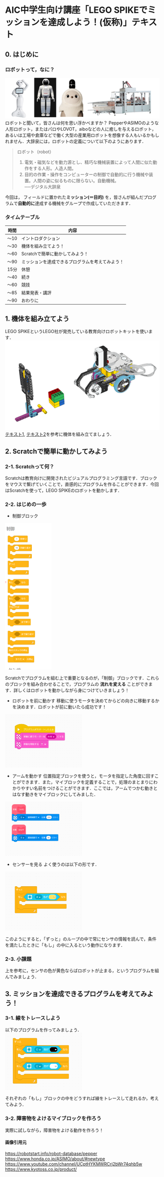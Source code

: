 # AIC中学生向け講座「LEGO SPIKEでミッションを達成しよう！(仮称)」テキスト

## 0. はじめに
### ロボットって，なに？
![img001](img/img001.png)
ロボットと聞いて，皆さんは何を思い浮かべますか？ PepperやASIMOのような人形ロボット，またはパロやLOVOT，aiboなどの人に癒しを与えるロボット，あるいは工場や倉庫などで働く大型の産業用ロボットを想像する人もいるかもしれません．大辞泉には，ロボットの定義について以下のようにあります．

> ロボット（robot）
> 1. 電気・磁気などを動力源とし、精巧な機械装置によって人間に似た動作をする人形。人造人間。
> 2. 目的の作業・操作をコンピューターの制御で自動的に行う機械や装置。人間の姿に似るものに限らない。自動機械。  
> ──デジタル大辞泉

今回は， フィールドに置かれた**ミッション(＝目的)** を，皆さんが組んだプログラムで**自動的に**達成する機械をグループで作成していただきます．

### タイムテーブル
| 時間 | 内容                                             |
| ---- | ------------------------------------------------ |
| ～10 | イントロダクション                               |
| ～30 | 機体を組み立てよう！                             |
| ～60 | Scratchで簡単に動かしてみよう！                  |
| ～90 | ミッションを達成できるプログラムを考えてみよう！ |
| 15分 | 休憩                                             |
| ～40 | 続き                                             |
| ～60 | 競技                                             |
| ～85 | 結果発表・講評                                   |
| ～90 | おわりに                                         |

## 1. 機体を組み立てよう
LEGO SPIKEというLEGO社が発売している教育向けロボットキットを使います．
![img000](img/img000.png)
[テキスト1](https://education.lego.com/v3/assets/blt293eea581807678a/blte58422fa7d508a60/5f8802b882eaa522ca601c9f/driving-base-bi-pdf-book1of1.pdf), [テキスト2](https://education.lego.com/v3/assets/blt293eea581807678a/blt4bbe3f59ee1a3097/5f88024bde194e1bde3f0844/driving-base-tools-accessories-bi-pdf-book1of1.pdf)を参考に機体を組み立てましょう．

## 2. Scratchで簡単に動かしてみよう
### 2-1. Scratchって何？
Scratchは教育向けに開発されたビジュアルプログラミング言語です．ブロックをマウスで繋げていくことで，直感的にプログラムを作ることができます．今回はScratchを使って，LEGO SPIKEのロボットを動かします．

### 2-2. はじめの一歩
- 制御ブロック
<img src='img/code003.png' width=30%>  

Scratchでプログラムを組む上で重要となるのが，「制御」ブロックです．これらのブロックを組み合わせることで，プログラムの **流れを変える** ことができます．詳しくはロボットを動かしながら身につけていきましょう！

- ロボットを前に動かす
移動に使うモータを決めてからどの向きに移動するかを決めます．ロボットが前に動いたら成功です！
<img src='img/code000.png' width=50%>  

- アームを動かす
位置指定ブロックを使うと，モータを指定した角度に回すことができます．また，マイブロックを定義することで，処理のまとまりにわかりやすい名前をつけることができます．ここでは，アームでつかむ動きとはなす動きをマイブロックにしてみました．
<img src='img/code001.png' width=50%>  

- センサーを見る
よく使うのは以下の形です．
<img src='img/code002.png' width=50%>  

このようにすると，「ずっと」のループの中で常にセンサの情報を読んで，条件を満たしたときに「もし」の中に入るという動作になります．

### 2-3. 小課題
上を参考に，センサの色が黄色ならばロボットが止まる，というプログラムを組んでみましょう．

## 3. ミッションを達成できるプログラムを考えてみよう！
### 3-1. 線をトレースしよう
以下のプログラムを作ってみましょう．  
<img src='img/code004.png' width=50%>  

それぞれの「もし」ブロックの中をどうすれば線をトレースして走れるか，考えてみよう．

### 3-2. 障害物をよけるマイブロックを作ろう
実際に試しながら，障害物をよける動作を作ろう！


#### 画像引用元
https://robotstart.info/robot-database/pepper  
https://www.honda.co.jp/ASIMO/about/#newtype  
https://www.youtube.com/channel/UCptHYKMWRCrj2bWr74qhb5w  
https://www.kyotoss.co.jp/product/  